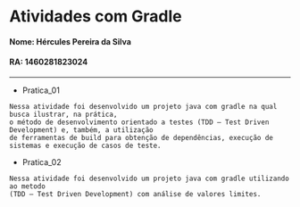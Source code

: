 # Atividades com Gradle

#### Nome: Hércules Pereira da Silva
#### RA: 1460281823024

----------------------------------------------------------------------------------------------------------------------------------

* Pratica_01

```
Nessa atividade foi desenvolvido um projeto java com gradle na qual busca ilustrar, na prática, 
o método de desenvolvimento orientado a testes (TDD – Test Driven Development) e, também, a utilização 
de ferramentas de build para obtenção de dependências, execução de sistemas e execução de casos de teste.
```

* Pratica_02

```
Nessa atividade foi desenvolvido um projeto java com gradle utilizando ao metodo 
(TDD – Test Driven Development) com análise de valores limites.
```
